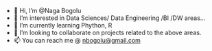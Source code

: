 - 👋 Hi, I’m @Naga Bogolu
- 👀 I’m interested in Data Sciences/ Data Engineering /BI /DW areas...
- 🌱 I’m currently learning Phython, R
- 💞️ I’m looking to collaborate on projects related to the above areas.
- 📫 You can reach me @ nbogolu@gmail.com

<!---
Nbogolu/Nbogolu is a ✨ special ✨ repository because its `README.md` (this file) appears on your GitHub profile.
You can click the Preview link to take a look at your changes.
--->
